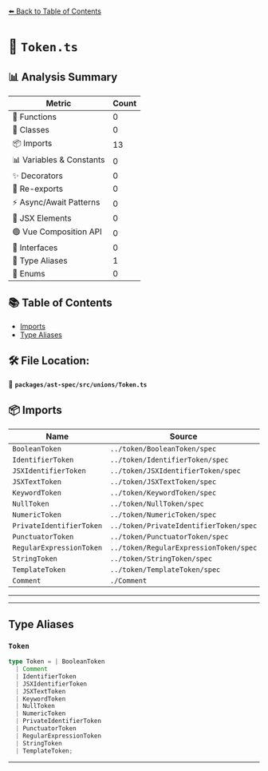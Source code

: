 [⬅️ Back to Table of Contents](../../../../index.md)

# 📄 `Token.ts`

## 📊 Analysis Summary

| Metric | Count |
|--------|-------|
| 🔧 Functions | 0 |
| 🧱 Classes | 0 |
| 📦 Imports | 13 |
| 📊 Variables & Constants | 0 |
| ✨ Decorators | 0 |
| 🔄 Re-exports | 0 |
| ⚡ Async/Await Patterns | 0 |
| 💠 JSX Elements | 0 |
| 🟢 Vue Composition API | 0 |
| 📐 Interfaces | 0 |
| 📑 Type Aliases | 1 |
| 🎯 Enums | 0 |

## 📚 Table of Contents

- [Imports](#imports)
- [Type Aliases](#type-aliases)

## 🛠️ File Location:
📂 **`packages/ast-spec/src/unions/Token.ts`**

## 📦 Imports

| Name | Source |
|------|--------|
| `BooleanToken` | `../token/BooleanToken/spec` |
| `IdentifierToken` | `../token/IdentifierToken/spec` |
| `JSXIdentifierToken` | `../token/JSXIdentifierToken/spec` |
| `JSXTextToken` | `../token/JSXTextToken/spec` |
| `KeywordToken` | `../token/KeywordToken/spec` |
| `NullToken` | `../token/NullToken/spec` |
| `NumericToken` | `../token/NumericToken/spec` |
| `PrivateIdentifierToken` | `../token/PrivateIdentifierToken/spec` |
| `PunctuatorToken` | `../token/PunctuatorToken/spec` |
| `RegularExpressionToken` | `../token/RegularExpressionToken/spec` |
| `StringToken` | `../token/StringToken/spec` |
| `TemplateToken` | `../token/TemplateToken/spec` |
| `Comment` | `./Comment` |


---


---

## Type Aliases

### `Token`

```ts
type Token = | BooleanToken
  | Comment
  | IdentifierToken
  | JSXIdentifierToken
  | JSXTextToken
  | KeywordToken
  | NullToken
  | NumericToken
  | PrivateIdentifierToken
  | PunctuatorToken
  | RegularExpressionToken
  | StringToken
  | TemplateToken;
```


---